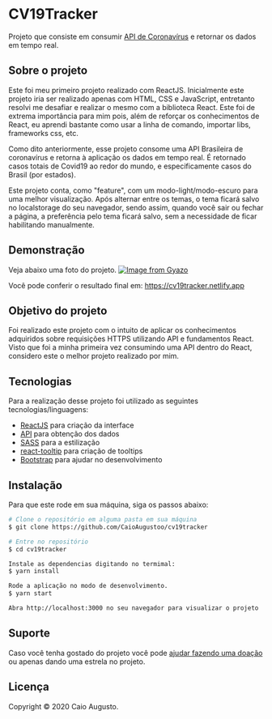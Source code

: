 # CV19Tracker
Projeto que consiste em consumir [API de Coronavírus](https://covid19-brazil-api-docs.now.sh) e retornar os dados em tempo real.

## Sobre o projeto 
Este foi meu primeiro projeto realizado com ReactJS. Inicialmente este projeto iria ser realizado apenas com HTML, CSS e JavaScript, entretanto resolvi me desafiar e realizar o mesmo com a biblioteca React. Este foi de extrema importância para mim pois, além de reforçar os conhecimentos de React, eu aprendi bastante como usar a linha de comando, importar libs, frameworks css, etc.

Como dito anteriormente, esse projeto consome uma API Brasileira de coronavírus e retorna à aplicação os dados em tempo real. É retornado casos totais de Covid19 ao redor do mundo, e especificamente casos do Brasil (por estados).

Este projeto conta, como "feature", com um modo-light/modo-escuro para uma melhor visualização. Após alternar entre os temas, o tema ficará salvo no localstorage do seu navegador, sendo assim, quando você sair ou fechar a página, a preferência pelo tema ficará salvo, sem a necessidade de ficar habilitando manualmente.


## Demonstração
Veja abaixo uma foto do projeto.
[![Image from Gyazo](https://i.gyazo.com/39c7fbe2b83be135b457ac012bf19556.png)](https://gyazo.com/39c7fbe2b83be135b457ac012bf19556)

Você pode conferir o resultado final em: https://cv19tracker.netlify.app

## Objetivo do projeto
Foi realizado este projeto com o intuito de aplicar os conhecimentos adquiridos sobre requisições HTTPS utilizando API e fundamentos React. Visto que
foi a minha primeira vez consumindo uma API dentro do React, considero este o melhor projeto realizado por mim.

## Tecnologias 
Para a realização desse projeto foi utilizado as seguintes tecnologias/linguagens: 
- [ReactJS](https://pt-br.reactjs.org) para criação da interface
- [API](https://covid19-brazil-api-docs.now.sh) para obtenção dos dados
- [SASS](https://sass-lang.com) para a estilização
- [react-tooltip](https://www.npmjs.com/package/react-tooltip) para criação de tooltips
- [Bootstrap](https://getbootstrap.com) para ajudar no desenvolvimento

## Instalação
Para que este rode em sua máquina, siga os passos abaixo:

```bash
# Clone o repositório em alguma pasta em sua máquina
$ git clone https://github.com/CaioAugustoo/cv19tracker

# Entre no repositório
$ cd cv19tracker

Instale as dependencias digitando no termimal:
$ yarn install

Rode a aplicação no modo de desenvolvimento.
$ yarn start

Abra http://localhost:3000 no seu navegador para visualizar o projeto
```



## Suporte
Caso você tenha gostado do projeto você pode [ajudar fazendo uma doação](https://www.mercadopago.com.br/checkout/v1/redirect?preference-id=129081999-04b80ee2-0f9e-44df-ae15-51cdd03f87ce) ou apenas dando uma estrela no projeto.

## Licença
Copyright © 2020 Caio Augusto.
